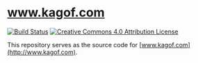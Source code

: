 # www.kagof.com

[![Build Status](https://img.shields.io/travis/kagof/www.kagof.com.svg)](https://travis-ci.org/kagof/www.kagof.com)
[![Creative Commons 4.0 Attribution License](https://licensebuttons.net/l/by/4.0/88x31.png)](http://creativecommons.org/licenses/by/4.0/)

This repository serves as the source code for [www.kagof.com](http://www.kagof.com).
